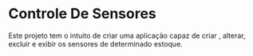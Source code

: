 # Controle De Sensores

Este projeto tem o intuito de criar uma aplicação capaz de criar , alterar, excluir e exibir os sensores de determinado estoque.
